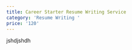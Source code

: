 ```yaml
---
title: Career Starter Resume Writing Service
category: 'Resume Writing '
price: '120'
---
```

jshdjshdh
